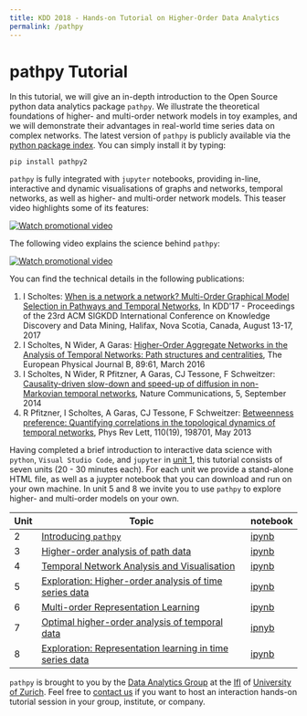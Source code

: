 ```yaml
---
title: KDD 2018 - Hands-on Tutorial on Higher-Order Data Analytics
permalink: /pathpy
---
```


# pathpy Tutorial

In this tutorial, we will give an in-depth introduction to the Open Source python data analytics package `pathpy`. We illustrate the theoretical foundations of higher- and multi-order network models in toy examples, and we will demonstrate their advantages in real-world time series data on complex networks. The latest version of `pathpy` is publicly available via the [python package index](https://pypi.org/project/pathpy2/). You can simply install it by typing:

```
pip install pathpy2
```

`pathpy` is fully integrated with `jupyter` notebooks, providing in-line, interactive and dynamic visualisations of graphs and networks, temporal networks, as well as higher- and multi-order network models. This teaser video highlights some of its features:

[![Watch promotional video](https://img.youtube.com/vi/QIPqFaR2Z5c/0.jpg)](https://www.youtube.com/watch?v=QIPqFaR2Z5c)

The following video explains the science behind `pathpy`:

[![Watch promotional video](https://img.youtube.com/vi/CxJkVrD2ZlM/0.jpg)](https://www.youtube.com/watch?v=CxJkVrD2ZlM)

You can find the technical details in the following publications:

1. I Scholtes: [When is a network a network? Multi-Order Graphical Model Selection in Pathways and Temporal Networks](http://dl.acm.org/citation.cfm?id=3098145), In KDD'17 - Proceedings of the 23rd ACM SIGKDD International Conference on Knowledge Discovery and Data Mining, Halifax, Nova Scotia, Canada, August 13-17, 2017
2. I Scholtes, N Wider, A Garas: [Higher-Order Aggregate Networks in the Analysis of Temporal Networks: Path structures and centralities](http://dx.doi.org/10.1140/epjb/e2016-60663-0), The European Physical Journal B, 89:61, March 2016
3. I Scholtes, N Wider, R Pfitzner, A Garas, CJ Tessone, F Schweitzer: [Causality-driven slow-down and speed-up of diffusion in non-Markovian temporal networks](http://www.nature.com/ncomms/2014/140924/ncomms6024/full/ncomms6024.html), Nature Communications, 5, September 2014
4. R Pfitzner, I Scholtes, A Garas, CJ Tessone, F Schweitzer: [Betweenness preference: Quantifying correlations in the topological dynamics of temporal networks](http://journals.aps.org/prl/abstract/10.1103/PhysRevLett.110.198701), Phys Rev Lett, 110(19), 198701, May 2013


Having completed a brief introduction to interactive data science with `python`, `Visual Studio Code`, and `jupyter` in [unit 1](https://github.com/IngoScholtes/kdd2018-tutorial/blob/master/code/1_1_vscode_jupyter.py), this tutorial consists of seven units (20 - 30 minutes each). For each unit we provide a stand-alone HTML file, as well as a juypter notebook that you can download and run on your own machine. In unit 5 and 8 we invite you to use `pathpy` to explore higher- and multi-order models on your own.


Unit | Topic | notebook  
------|-----|-----
2 | [Introducing `pathpy`](https://htmlpreview.github.io/?https://github.com/IngoScholtes/kdd2018-tutorial/blob/master/solutions/1_2_pathpy.html) | [ipynb](https://github.com/IngoScholtes/kdd2018-tutorial/blob/master/solutions/1_2_pathpy.ipynb)  
3 | [Higher-order analysis of path data](https://htmlpreview.github.io/?https://github.com/IngoScholtes/kdd2018-tutorial/blob/master/solutions/1_3_higher_order.html) | [ipynb](https://github.com/IngoScholtes/kdd2018-tutorial/blob/master/solutions/1_3_higher_order.ipynb)  
4 | [Temporal Network Analysis and Visualisation](https://htmlpreview.github.io/?https://github.com/IngoScholtes/kdd2018-tutorial/blob/master/solutions/1_4_temporal_networks.html) | [ipynb](https://github.com/IngoScholtes/kdd2018-tutorial/blob/master/solutions/1_4_temporal_networks.ipynb)  
5 | [Exploration: Higher-order analysis of time series data](https://htmlpreview.github.io/?https://github.com/IngoScholtes/kdd2018-tutorial/blob/master/solutions/1_5_exploration.html) | [ipynb](https://github.com/IngoScholtes/kdd2018-tutorial/blob/master/solutions/1_5_exploration.ipynb)  
6 | [Multi-order Representation Learning](https://htmlpreview.github.io/?https://github.com/IngoScholtes/kdd2018-tutorial/blob/master/solutions/1_6_multi_order.html) | [ipynb](https://github.com/IngoScholtes/kdd2018-tutorial/blob/master/solutions/1_6_multi_order.ipynb)  
7 | [Optimal higher-order analysis of temporal data](https://htmlpreview.github.io/?https://github.com/IngoScholtes/kdd2018-tutorial/blob/master/solutions/1_7_optimal_analysis.html)| [ipnyb](https://github.com/IngoScholtes/kdd2018-tutorial/blob/master/solutions/1_7_optimal_analysis.ipynb)  
8 | [Exploration: Representation learning in time series data](https://htmlpreview.github.io/?https://github.com/IngoScholtes/kdd2018-tutorial/blob/master/solutions/1_8_exploration.html) | [ipynb](https://github.com/IngoScholtes/kdd2018-tutorial/blob/master/solutions/1_8_exploration.ipynb)  


`pathpy` is brought to you by the [Data Analytics Group](http://www.ifi.uzh.ch/dag) at the [IfI](http://www.ifi.uzh.ch) of [University of Zurich](http://www.uzh.ch). Feel free to [contact us](http://www.ifi.uzh.ch/dag) if you want to host an interaction hands-on tutorial session in your group, institute, or company.